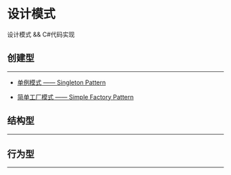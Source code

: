 # 设计模式

设计模式 && C#代码实现

## 创建型

---

- [单例模式 —— Singleton Pattern](https://github.com/WilsonPan/DesignPatterns/tree/master/Singleton)

- [简单工厂模式 —— Simple Factory Pattern](https://github.com/WilsonPan/DesignPatterns/tree/master/SimpleFactory)

## 结构型

---

## 行为型

---
